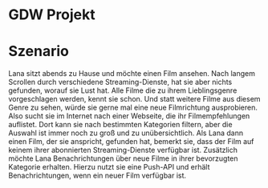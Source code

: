 # GDW Projekt 

# Szenario 
Lana sitzt abends zu Hause und möchte einen Film ansehen. Nach langem Scrollen durch verschiedene Streaming-Dienste, hat sie aber nichts gefunden, worauf sie Lust hat. Alle Filme die zu ihrem Lieblingsgenre vorgeschlagen werden, kennt sie schon. Und statt weitere Filme aus diesem Genre zu sehen, würde sie gerne mal eine neue Filmrichtung ausprobieren. Also sucht sie im Internet nach einer Webseite, die ihr Filmempfehlungen auflistet. Dort kann sie nach bestimmten Kategorien filtern, aber die Auswahl ist immer noch zu groß und zu unübersichtlich. Als Lana dann einen Film, der sie anspricht, gefunden hat, bemerkt sie, dass der Film auf keinem ihrer abonnierten Streaming-Dienste verfügbar ist. 
Zusätzlich möchte Lana Benachrichtungen über neue Filme in ihrer bevorzugten Kategorie erhalten. Hierzu nutzt sie eine Push-API und erhält Benachrichtungen, wenn ein neuer Film verfügbar ist.
